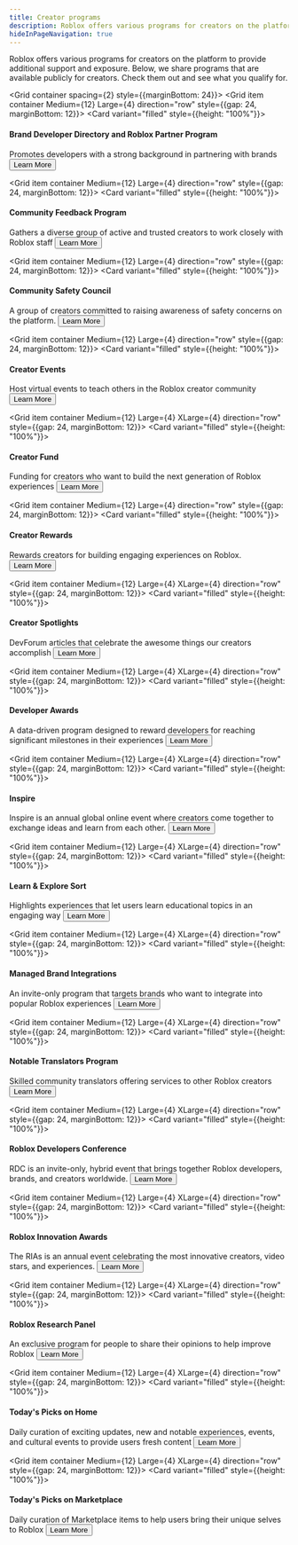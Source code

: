 ```yaml
---
title: Creator programs
description: Roblox offers various programs for creators on the platform to provide additional support and exposure. This page includes programs that are available publicly for creators. Check them out and see what you qualify for.
hideInPageNavigation: true
---
```


Roblox offers various programs for creators on the platform to provide additional support and exposure. Below, we share programs that are available publicly for creators. Check them out and see what you qualify for.

<Grid container spacing={2} style={{marginBottom: 24}}>
<Grid item container Medium={12} Large={4} direction="row" style={{gap: 24, marginBottom: 12}}>
<Grid item container wrap="nowrap" direction="column">
<Card variant="filled" style={{height: "100%"}}>
<CardContent>

<h4>Brand Developer Directory and Roblox Partner Program</h4>
<figure>
<Chip
        color="success"
        label="Status: Open"
        size="medium"
        variant="filled"/>
</figure>
<Typography variant='body1'>Promotes developers with a strong background in partnering with brands</Typography>
</CardContent>
<CardActions>
<Button href="/creator-programs/brand-developer-directory" variant="contained" color="secondary" size='large'>Learn More</Button>
</CardActions>
</Card>
</Grid>
</Grid>

<Grid item container Medium={12} Large={4} direction="row" style={{gap: 24, marginBottom: 12}}>
<Grid item container wrap="nowrap" direction="column">
<Card variant="filled" style={{height: "100%"}}>
<CardContent>

<h4>Community Feedback Program</h4>
<figure>
<Chip
        color="success"
        label="Status: Open"
        size="medium"
        variant="filled"/>
</figure>
<Typography variant='body1'>Gathers a diverse group of active and trusted creators to work closely with Roblox staff</Typography>
</CardContent>
<CardActions>
<Button href="/creator-programs/feedback" variant="contained" color="secondary" size='large'>Learn More</Button>
</CardActions>
</Card>
</Grid>
</Grid>

<Grid item container Medium={12} Large={4} direction="row" style={{gap: 24, marginBottom: 12}}>
<Grid item container wrap="nowrap" direction="column">
<Card variant="filled" style={{height: "100%"}}>
<CardContent>

<h4>Community Safety Council</h4>
<figure>
<Chip
        color="error"
        label="Status: Closed"
        size="medium"
        variant="filled"/>
</figure>
<Typography variant='body1'>A group of creators committed to raising awareness of safety concerns on the platform.</Typography>
</CardContent>
<CardActions>
<Button href="/creator-programs/safety-council" variant="contained" color="secondary" size='large'>Learn More</Button>
</CardActions>
</Card>
</Grid>
</Grid>

<Grid item container Medium={12} Large={4} direction="row" style={{gap: 24, marginBottom: 12}}>
<Grid item container wrap="nowrap" direction="column">
<Card variant="filled" style={{height: "100%"}}>
<CardContent>

<h4>Creator Events</h4>
<figure>
<Chip
        color="success"
        label="Status: Open"
        size="medium"
        variant="filled"/>
</figure>
<Typography variant='body1'>Host virtual events to teach others in the Roblox creator community</Typography>
</CardContent>
<CardActions>
<Button href="/creator-programs/creator-events" variant="contained" color="secondary" size='large'>Learn More</Button>
</CardActions>
</Card>
</Grid>
</Grid>

<Grid item container Medium={12} Large={4} XLarge={4} direction="row" style={{gap: 24, marginBottom: 12}}>
<Grid item container wrap="nowrap" direction="column">
<Card variant="filled" style={{height: "100%"}}>
<CardContent>

<h4>Creator Fund</h4>
<figure>
<Chip
        color="error"
        label="Status: Closed"
        size="medium"
        variant="filled"/>
</figure>
<Typography variant='body1'>Funding for creators who want to build the next generation of Roblox experiences</Typography>
</CardContent>
<CardActions>
<Button href="/creator-fund" variant="contained" color="secondary" size='large'>Learn More</Button>
</CardActions>
</Card>
</Grid>
</Grid>

<Grid item container Medium={12} Large={4} direction="row" style={{gap: 24, marginBottom: 12}}>
<Grid item container wrap="nowrap" direction="column">
<Card variant="filled" style={{height: "100%"}}>
<CardContent>

<h4>Creator Rewards</h4>
<figure>
<Chip
        color="success"
        label="Status: Open"
        size="medium"
        variant="filled"/>
</figure>
<Typography variant='body1'>Rewards creators for building engaging experiences on Roblox.</Typography>
</CardContent>
<CardActions>
<Button href="/creator-rewards" variant="contained" color="secondary" size='large'>Learn More</Button>
</CardActions>
</Card>
</Grid>
</Grid>

<Grid item container Medium={12} Large={4} XLarge={4} direction="row" style={{gap: 24, marginBottom: 12}}>
<Grid item container wrap="nowrap" direction="column">
<Card variant="filled" style={{height: "100%"}}>
<CardContent>

<h4>Creator Spotlights</h4>
<figure>
<Chip
        color="success"
        label="Status: Open"
        size="medium"
        variant="filled"/>
</figure>
<Typography variant='body1'>DevForum articles that celebrate the awesome things our creators accomplish</Typography>
</CardContent>
<CardActions>
<Button href="/creator-programs/spotlights" variant="contained" color="secondary" size='large'>Learn More</Button>
</CardActions>
</Card>
</Grid>
</Grid>

<Grid item container Medium={12} Large={4} XLarge={4} direction="row" style={{gap: 24, marginBottom: 12}}>
<Grid item container wrap="nowrap" direction="column">
<Card variant="filled" style={{height: "100%"}}>
<CardContent>

<h4>Developer Awards</h4>
<figure>
<Chip
        color="success"
        label="Status: Open"
        size="medium"
        variant="filled"/>
</figure>
<Typography variant='body1'>A data-driven program designed to reward developers for reaching significant milestones in their experiences</Typography>
</CardContent>
<CardActions>
<Button href="/creator-programs/developer-awards" variant="contained" color="secondary" size='large'>Learn More</Button>
</CardActions>
</Card>
</Grid>
</Grid>

<Grid item container Medium={12} Large={4} XLarge={4} direction="row" style={{gap: 24, marginBottom: 12}}>
<Grid item container wrap="nowrap" direction="column">
<Card variant="filled" style={{height: "100%"}}>
<CardContent>

<h4>Inspire</h4>
<figure>
<Chip
        color="error"
        label="Status: Closed"
        size="medium"
        variant="filled"/>
</figure>
<Typography variant='body1'>Inspire is an annual global online event where creators come together to exchange ideas and learn from each other.</Typography>
</CardContent>
<CardActions>
<Button href="/creator-programs/inspire" variant="contained" color="secondary" size='large'>Learn More</Button>
</CardActions>
</Card>
</Grid>
</Grid>

<Grid item container Medium={12} Large={4} XLarge={4} direction="row" style={{gap: 24, marginBottom: 12}}>
<Grid item container wrap="nowrap" direction="column">
<Card variant="filled" style={{height: "100%"}}>
<CardContent>

<h4>Learn & Explore Sort</h4>
<figure>
<Chip
        color="success"
        label="Status: Open"
        size="medium"
        variant="filled"/>
</figure>
<Typography variant='body1'>Highlights experiences that let users learn educational topics in an engaging way</Typography>
</CardContent>
<CardActions>
<Button href="/creator-programs/learn-explore-sort" variant="contained" color="secondary" size='large'>Learn More</Button>
</CardActions>
</Card>
</Grid>
</Grid>

<Grid item container Medium={12} Large={4} XLarge={4} direction="row" style={{gap: 24, marginBottom: 12}}>
<Grid item container wrap="nowrap" direction="column">
<Card variant="filled" style={{height: "100%"}}>
<CardContent>

<h4>Managed Brand Integrations</h4>
<figure>
<Chip
        color="success"
        label="Status: Open"
        size="medium"
        variant="filled"/>
</figure>
<Typography variant='body1'>An invite-only program that targets brands who want to integrate into popular Roblox experiences</Typography>
</CardContent>
<CardActions>
<Button href="/creator-programs/managed-brand-integrations" variant="contained" color="secondary" size='large'>Learn More</Button>
</CardActions>
</Card>
</Grid>
</Grid>

<Grid item container Medium={12} Large={4} XLarge={4} direction="row" style={{gap: 24, marginBottom: 12}}>
<Grid item container wrap="nowrap" direction="column">
<Card variant="filled" style={{height: "100%"}}>
<CardContent>

<h4>Notable Translators Program</h4>
<figure>
<Chip
        color="success"
        label="Status: Open"
        size="medium"
        variant="filled"/>
</figure>
<Typography variant='body1'>Skilled community translators offering services to other Roblox creators</Typography>
</CardContent>
<CardActions>
<Button href="/creator-programs/notable-translators" variant="contained" color="secondary" size='large'>Learn More</Button>
</CardActions>
</Card>
</Grid>
</Grid>

<Grid item container Medium={12} Large={4} XLarge={4} direction="row" style={{gap: 24, marginBottom: 12}}>
<Grid item container wrap="nowrap" direction="column">
<Card variant="filled" style={{height: "100%"}}>
<CardContent>

<h4>Roblox Developers Conference</h4>
<figure>
<Chip
        color="error"
        label="Status: Closed"
        size="medium"
        variant="filled"/>
</figure>
<Typography variant='body1'>RDC is an invite-only, hybrid event that brings together Roblox developers, brands, and creators worldwide.</Typography>
</CardContent>
<CardActions>
<Button href="/creator-programs/rdc" variant="contained" color="secondary" size='large'>Learn More</Button>
</CardActions>
</Card>
</Grid>
</Grid>

<Grid item container Medium={12} Large={4} XLarge={4} direction="row" style={{gap: 24, marginBottom: 12}}>
<Grid item container wrap="nowrap" direction="column">
<Card variant="filled" style={{height: "100%"}}>
<CardContent>

<h4>Roblox Innovation Awards</h4>
<figure>
<Chip
        color="error"
        label="Status: Closed"
        size="medium"
        variant="filled"/>
</figure>
<Typography variant='body1'>The RIAs is an annual event celebrating the most innovative creators, video stars, and experiences.</Typography>
</CardContent>
<CardActions>
<Button href="/creator-programs/innovation-awards" variant="contained" color="secondary" size='large'>Learn More</Button>
</CardActions>
</Card>
</Grid>
</Grid>

<Grid item container Medium={12} Large={4} XLarge={4} direction="row" style={{gap: 24, marginBottom: 12}}>
<Grid item container wrap="nowrap" direction="column">
<Card variant="filled" style={{height: "100%"}}>
<CardContent>

<h4>Roblox Research Panel</h4>
<figure>
<Chip
        color="success"
        label="Status: Open"
        size="medium"
        variant="filled"/>
</figure>
<Typography variant='body1'>An exclusive program for people to share their opinions to help improve Roblox</Typography>
</CardContent>
<CardActions>
<Button href="/creator-programs/research-panel" variant="contained" color="secondary" size='large'>Learn More</Button>
</CardActions>
</Card>
</Grid>
</Grid>

<Grid item container Medium={12} Large={4} XLarge={4} direction="row" style={{gap: 24, marginBottom: 12}}>
<Grid item container wrap="nowrap" direction="column">
<Card variant="filled" style={{height: "100%"}}>
<CardContent>

<h4>Today's Picks on Home</h4>
<figure>
<Chip
        color="success"
        label="Status: Open"
        size="medium"
        variant="filled"/>
</figure>
<Typography variant='body1'>Daily curation of exciting updates, new and notable experiences, events, and cultural events to provide users fresh content</Typography>
</CardContent>
<CardActions>
<Button href="/creator-programs/todays-picks-home" variant="contained" color="secondary" size='large'>Learn More</Button>
</CardActions>
</Card>
</Grid>
</Grid>

<Grid item container Medium={12} Large={4} XLarge={4} direction="row" style={{gap: 24, marginBottom: 12}}>
<Grid item container wrap="nowrap" direction="column">
<Card variant="filled" style={{height: "100%"}}>
<CardContent>

<h4>Today's Picks on Marketplace</h4>
<figure>
<Chip
        color="success"
        label="Status: Open"
        size="medium"
        variant="filled"/>
</figure>
<Typography variant='body1'>Daily curation of Marketplace items to help users bring their unique selves to Roblox</Typography>
</CardContent>
<CardActions>
<Button href="/creator-programs/todays-picks-marketplace" variant="contained" color="secondary" size='large'>Learn More</Button>
</CardActions>
</Card>
</Grid>
</Grid>
</Grid>

